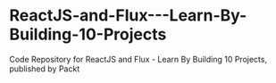 # ReactJS-and-Flux---Learn-By-Building-10-Projects
Code Repository for ReactJS and Flux - Learn By Building 10 Projects, published by Packt
